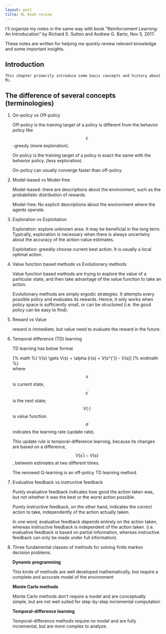 ```yaml
---
layout: post
title: RL book review
---
```


I'll organize my notes in the same way with book "Reinforcement Learning: An Introducation" by Richard S. Sutton and Andrew G. Barto, Nov 5, 2017.

These notes are written for helping me quickly review relevant knowledge and some important insights. 

## Introduction

	This chapter primarily introduce some basic concepts and history about RL.


## The difference of several concepts (terminologies)

1. On-policy vs Off-policy
	
	Off-policy is the training target of a policy is different from the behavior policy like $$\epsilon$$-greedy (more exploration).

	On policy is the training target of a policy is exact the same with the behavior policy. (less exploration).

	On-policy can usually converge faster than off-policy.


2. Model-based vs Model-free

	Model-based: there are descriptions about the environment, such as the probabilistic distribution of rewards.

	Model-free: No explicit descriptions about the environment where the agents operate. 

3. Exploration vs Exploitation

	Exploration: explore unknown area. It may be beneficial in the long term. Typically, exploration is necessary when there is always uncertainy about the accuracy of the action-value estimates.

	Exploitation: greedily choose current best action. It is usually a local optimal action.


4. Value function based methods vs Evolutionary methods
	
	Value function based methods are trying to explore the value of a particular state, and then take advantage of the value function to take an action.

	Evolutionary methods are simply ergodic strategies. It attempts every possible policy and evaluates its rewards. Hence, it only works when policy space is sufficiently small, or can be structured (i.e. the good policy can be easy to find).

5. Reward vs Value
	
	reward is immediate, but value need to evaluate the reward in the future.

6. Temporal difference (TD) learning
	
	TD learning has below format 

	{% math %}
	V(s) \gets V(s) + \alpha [r(s) + V(s^{'}) - V(s)]
	{% endmath %}		
	where $$s$$ is current state, $$s^{'}$$ is the next state; $$V(\cdot)$$ is value function. $$\alpha$$ indicates the learning rate (update rate). 

	This update rule is temporal-difference learning, because its changes are based on a difference, $$V(s^{'}) - V(s)$$, between estimates at two different times.

	The renowed Q-learning is an off-policy TD learning method.

7. Evaluative feedback vs instructive feedback
	
	Purely evaluative feedback indicates how good the action taken was, but not whether it was the best or the worst action possible.

	Purely instructive feedback, on the other hand, indicates the correct action to take, independently of the action actually taken.

	In one word, evaluative feedback depends entirely on the action taken, whereas instructive feedback is independent of the action taken. (i.e. evaluative feedback is based on partial information, whereas instructive feedback can only be made under full information).

8. Three fundamental classes of methods for solving finite markov decision problems.

	**Dynamic programming**

	This kinds of methods are well developed mathematically, but require a complete and accurate model of the environment

	**Monte Carlo methods**

	Monte Carlo methods don’t require a model and are conceptually simple, but are not well suited for step-by-step incremental computation

	**Temporal-difference learning**

	Temporal-difference methods require no model and are fully incremental, but are more complex to analyze.


